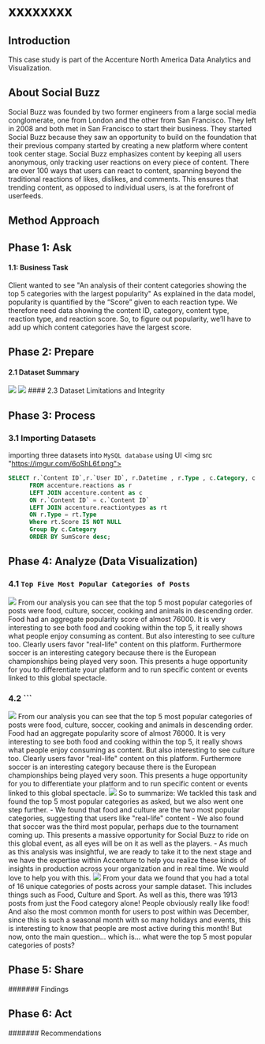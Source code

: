 # xxxxxxxx

## Introduction   
This case study is part of the Accenture North America Data Analytics and Visualization. 

## About Social Buzz 
Social Buzz was founded by two former engineers from a large social media conglomerate, one from London and the other from San Francisco. They left in 2008 and both met in San Francisco to start their business. They started Social Buzz because they saw an opportunity to build on the foundation that their previous company started by creating a new platform where
content took center stage. Social Buzz emphasizes content by keeping all users anonymous, only tracking user reactions on every piece of content. There are over 100 ways that users can react to content, spanning beyond the traditional reactions of likes, dislikes, and comments. This ensures that trending content, as opposed to individual users, is at the forefront of userfeeds.

## Method Approach 

## Phase 1: Ask 
#### 1.1: Business Task
Client wanted to see "An analysis of their content categories showing the top 5 categories with the largest popularity" 
As explained in the data model, popularity is quantified by the “Score” given to each reaction type.
We therefore need data showing the content ID, category, content type, reaction type, and reaction score.
So, to figure out popularity, we’ll have to add up which content categories have the largest score.

## Phase 2: Prepare
#### 2.1 Dataset Summary 
<img src ="https://imgur.com/gZGxF6I.png">  
<img src ="https://imgur.com/cdg1XnW.png"> 
#### 2.3 Dataset Limitations and Integrity 

## Phase 3: Process
### 3.1 Importing Datasets 
importing three datasets into ```MySQL database``` using UI 
<img src "https://imgur.com/6oShL6f.png">  

```sql
SELECT r.`Content ID`,r.`User ID`, r.Datetime , r.Type , c.Category, c.Type as ContentType, rt.sentiment,  rt.Score, SUM(rt.Score) AS SumScore
      FROM accenture.reactions as r 
      LEFT JOIN accenture.content as c
      ON r.`Content ID` = c.`Content ID`
      LEFT JOIN accenture.reactiontypes as rt
      ON r.Type = rt.Type 
      Where rt.Score IS NOT NULL
      Group By c.Category
      ORDER BY SumScore desc; 
``` 

## Phase 4: Analyze (Data Visualization)  

### 4.1 ```Top Five Most Popular Categories of Posts```
<img src ="https://imgur.com/saWmY9F.png">
From our analysis you can see that the top 5 most popular categories of posts were food, culture, soccer, cooking and animals in descending order.
Food had an aggregate popularity score of almost 76000. It is very interesting to see both food and cooking within the top 5, it really shows what people enjoy consuming as content. But also interesting to see culture too. Clearly users favor "real-life" content on this platform.
Furthermore soccer is an interesting category because there is the European championships being played very soon. This presents a huge opportunity for you to differentiate your platform and to run specific content or events linked to this global spectacle.

### 4.2 ```
<img src="https://imgur.com/SwvxGxi.png">
From our analysis you can see that the top 5 most popular categories of posts were food, culture, soccer, cooking and animals in descending order.
Food had an aggregate popularity score of almost 76000. It is very interesting to see both food and cooking within the top 5, it really shows what people enjoy consuming as content. But also interesting to see culture too. Clearly users favor "real-life" content on this platform.
Furthermore soccer is an interesting category because there is the European championships being played very soon. This presents a huge opportunity for you to differentiate your platform and to run specific content or events linked to this global spectacle.

<img src= "https://imgur.com/W0YSZPq.png">
So to summarize:
We tackled this task and found the top 5 most popular categories as asked, but we also went one step further.
- We found that food and culture are the two most popular categories, suggesting that users like "real-life" content
- We also found that soccer was the third most popular, perhaps due to the tournament coming up. This presents a massive opportunity for Social Buzz to ride on this global event, as all eyes will be on it as well as the players.
- As much as this analysis was insightful, we are ready to take it to the next stage and we have the expertise within Accenture to help you realize these kinds of insights in production across your organization and in real time. We would love to help you with this.

<img src="https://imgur.com/DlSTgVy.png">
From your data we found that you had a total of 16 unique categories of posts across your sample dataset. This includes things such as Food, Culture and Sport.
As well as this, there was 1913 posts from just the Food category alone! People obviously really like food!
And also the most common month for users to post within was December, since this is such a seasonal month with so many holidays and events, this is interesting to know that people are most active during this month! But now, onto the main question... which is... what were the top 5 most popular categories of posts?




## Phase 5: Share 
####### Findings 
## Phase 6: Act 
####### Recommendations 
